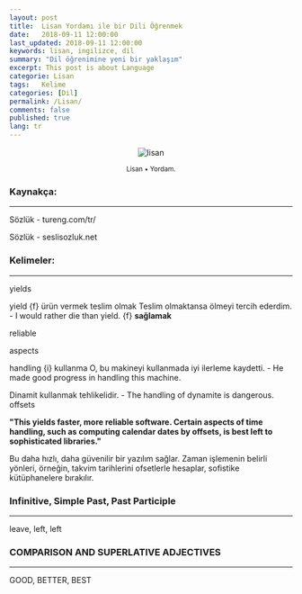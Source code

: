 ```yaml
---
layout: post
title:  Lisan Yordamı ile bir Dili Öğrenmek
date:   2018-09-11 12:00:00
last_updated: 2018-09-11 12:00:00
keywords: lisan, ingilizce, dil
summary: "Dil öğrenimine yeni bir yaklaşım"
excerpt: This post is about Language
categorie: Lisan
tags:   Kelime
categories: [Dil]
permalink: /Lisan/
comments: false
published: true
lang: tr
---
```



<div class='pull-right alert alert-warning' style="margin: 15px; text-align: center;">
  <img src="{{ site.baseurl }}/images/lisan/lisan1.png" alt="lisan" class="resize" />
  <p><small>Lisan &bull; Yordam.</small></p>
</div> 
  
<style>
img.resize {
  max-width:100%;
  max-height:100%;
}
</style>


### Kaynakça: 
***

Sözlük - tureng.com/tr/

Sözlük - seslisozluk.net



### Kelimeler:
***

yields

yield {f} ürün vermek
teslim olmak
Teslim olmaktansa ölmeyi tercih ederdim. - I would rather die than yield.
{f} **sağlamak**


reliable

aspects

handling {i} kullanma
O, bu makineyi kullanmada iyi ilerleme kaydetti. - He made good progress in handling this machine.

Dinamit kullanmak tehlikelidir. - The handling of dynamite is dangerous.
offsets


**"This yields faster, more reliable software. Certain aspects of time handling, such as computing calendar dates by offsets, is best left to sophisticated libraries."**

Bu daha hızlı, daha güvenilir bir yazılım sağlar. Zaman işlemenin belirli yönleri, örneğin, takvim tarihlerini ofsetlerle hesaplar, sofistike kütüphanelere bırakılır.

### Infinitive,	Simple Past,	Past Participle
***		

leave,		left,		left

### COMPARISON AND SUPERLATIVE ADJECTIVES
***

GOOD,	 	BETTER,	 	BEST


